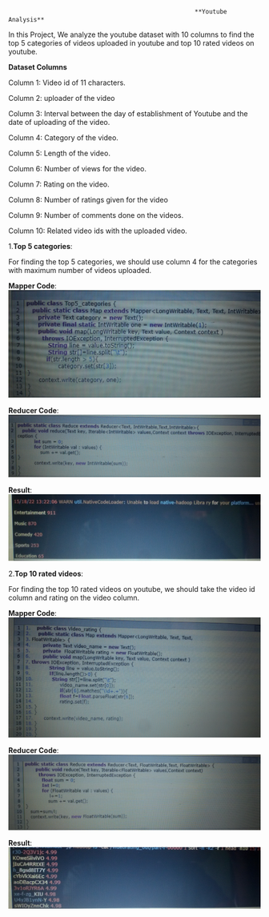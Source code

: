                                                         **Youtube Analysis**

In this Project, We analyze the youtube dataset with 10 columns to find the top 5 categories of videos uploaded in youtube and top 10 rated videos on youtube.

**Dataset Columns**

Column 1: Video id of 11 characters.

Column 2: uploader of the video

Column 3: Interval between the day of establishment of Youtube and the date of uploading of the video.

Column 4: Category of the video.

Column 5: Length of the video.

Column 6: Number of views for the video.

Column 7: Rating on the video.

Column 8: Number of ratings given for the video

Column 9: Number of comments done on the videos.

Column 10: Related video ids with the uploaded video.

1.**Top 5 categories**:

For finding the top 5 categories, we should use column 4 for the categories with maximum number of videos uploaded.

**Mapper Code**:
![alt text](https://github.com/SaravananJaichandar/Big-Data/blob/master/Map-Reduce/categorymapper.jpg) 

**Reducer Code**:
![alt text](https://github.com/SaravananJaichandar/Big-Data/blob/master/Map-Reduce/categoryreducer.jpg) 

**Result**:
![alt text](https://github.com/SaravananJaichandar/Big-Data/blob/master/Map-Reduce/categoryresult.jpg) 

2.**Top 10 rated videos**:

For finding the top 10 rated videos on youtube, we should take the video id column and rating on the video column.

**Mapper Code**:
![alt text](https://github.com/SaravananJaichandar/Big-Data/blob/master/Map-Reduce/mostviewedmapper.jpg) 

**Reducer Code**:
![alt text](https://github.com/SaravananJaichandar/Big-Data/blob/master/Map-Reduce/mostviewedreducer.jpg) 

**Result**:
![alt text](https://github.com/SaravananJaichandar/Big-Data/blob/master/Map-Reduce/mostviewedresult.jpg) 
